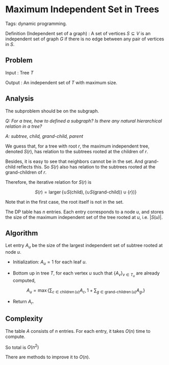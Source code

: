 # Maximum Independent Set in Trees

Tags: dynamic programming.

Definition (Independent set of a graph)
: A set of vertices $S\subseteq V$ is an independent set of graph $G$ if there is no edge between any pair of vertices in $S$.

## Problem

Input
: Tree $T$

Output
: An independent set of $T$ with maximum size.


## Analysis

The subproblem should be on the subgraph.

*Q: For a tree, how to defined a subgraph? Is there any natural hierarchical relation in a tree?*

*A: subtree, child, grand-child, parent*

We guess that, for a tree with root $r$, the maximum independent tree, denoted $S(r)$, has relation to the subtrees rooted at the children of $r$.

Besides, it is easy to see that neighbors cannot be in the set. And grand-child reflects this. So $S(r)$ also has relation to the subtrees rooted at the grand-children of $r$.

Therefore, the iterative relation for $S(r)$ is

$$
S(r) = \operatorname{larger}  \left\{  \cup S(\text{child}) ,   (\cup S(\text{grand-child})) \cup \left\{ r \right\}  )  \right\}
$$

Note that in the first case, the root itself is not in the set.

The DP table has $n$ entries. Each entry corresponds to a node $u$, and stores the size of the maximum independent set of the tree rooted at $u$, i.e. $\left\vert S(u) \right\vert$.

## Algorithm

Let entry $A_u$ be the size of the largest independent set of subtree rooted at node $u$.

- Initialization: $A_u = 1$ for each leaf $u$.

- Bottom up in tree $T$, for each vertex $u$ such that $\left\{ A_v \right\}_{v \in T_u  }$ are already computed,

$$
A_u = \max \left\{ \sum_{c \in \operatorname{children} (u)} A_c, 1+\sum_{g \in \operatorname{grand-children} (u)} A_g, \right\}
$$

- Return $A_r$.

## Complexity

The table $A$ consists of $n$ entries. For each entry, it takes $O(n)$ time to compute.

So total is $O(n^2)$

There are methods to improve it to $O(n)$.
